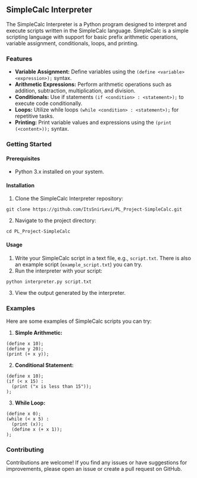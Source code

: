 ## SimpleCalc Interpreter

The SimpleCalc Interpreter is a Python program designed to interpret and execute scripts written in the SimpleCalc language. SimpleCalc is a simple scripting language with support for basic prefix arithmetic operations, variable assignment, conditionals, loops, and printing.

### Features

* **Variable Assignment:** Define variables using the `(define <variable> <expression>);` syntax.
* **Arithmetic Expressions:** Perform arithmetic operations such as addition, subtraction, multiplication, and division.
* **Conditionals:** Use if statements `(if <condition> : <statement>);` to execute code conditionally.
* **Loops:** Utilize while loops `(while <condition> : <statement>);` for repetitive tasks.
* **Printing:** Print variable values and expressions using the `(print (<content>));` syntax.

### Getting Started

#### Prerequisites

* Python 3.x installed on your system.

#### Installation

1. Clone the SimpleCalc Interpreter repository:

```
git clone https://github.com/ItsSnirLevi/PL_Project-SimpleCalc.git
```

2. Navigate to the project directory:

```
cd PL_Project-SimpleCalc
```

#### Usage

1. Write your SimpleCalc script in a text file, e.g., `script.txt`. There is also an example script (`example_script.txt`) you can try.
2. Run the interpreter with your script:

```
python interpreter.py script.txt
```

3. View the output generated by the interpreter.

### Examples

Here are some examples of SimpleCalc scripts you can try:

1. **Simple Arithmetic:**

```
(define x 10);
(define y 20);
(print (+ x y));
```

2. **Conditional Statement:**

```
(define x 10);
(if (< x 15) :
  (print ("x is less than 15"));
);
```

3. **While Loop:**

```
(define x 0);
(while (< x 5) :
  (print (x));
  (define x (+ x 1));
);
```

### Contributing

Contributions are welcome! If you find any issues or have suggestions for improvements, please open an issue or create a pull request on GitHub.

